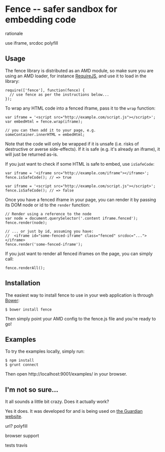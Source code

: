 # Fence -- safer sandbox for embedding code

rationale

use iframe, srcdoc
polyfill

## Usage

The fence library is distributed as an AMD module, so make sure you
are using an AMD loader, for instance
[RequireJS](http://requirejs.org/), and use it to load in the library:

```
require(['fence'], function(fence) {
  // use fence as per the instructions below...
});
```

To wrap any HTML code into a fenced iframe, pass it to the `wrap`
function:

```
var iframe = '<script src="http://example.com/script.js"></script>';
var embedHtml = fence.wrap(iframe);

// you can then add it to your page, e.g.
someContainer.innerHTML = embedHtml;
```

Note that the code will only be wrapped if it is unsafe (i.e. risks of
destructive or averse side-effects).  If it is safe (e.g. it's already
an iframe), it will just be returned as-is.

If you just want to check if some HTML is safe to embed, use
`isSafeCode`:

```
var iframe = '<iframe src="http://example.com/iframe"></iframe>';
fence.isSafeCode(); // => true

var iframe = '<script src="http://example.com/script.js"></script>';
fence.isSafeCode(); // => false
```

Once you have a fenced iframe in your page, you can render it by
passing its DOM node or id to the `render` function:

```
// Render using a reference to the node
var node = document.querySelector('.content iframe.fenced');
fence.render(node);

// ... or just by id, assuming you have:
//  <iframe id="some-fenced-iframe" class="fenced" srcdoc="..."></iframe>
fence.render('some-fenced-iframe');
```

If you just want to render all fenced iframes on the page, you can
simply call:

```
fence.renderAll();
```


## Installation

The easiest way to install fence to use in your web application is
through [Bower](http://bower.io/):

```
$ bower install fence
```

Then simply point your AMD config to the fence.js file and you're
ready to go!


## Examples

To try the examples locally, simply run:

```
$ npm install
$ grunt connect
```

Then open http://localhost:9001/examples/ in your browser.


## I'm not so sure...

It all sounds a little bit crazy.  Does it actually work?

Yes it does.  It was developed for and is being used on
[the Guardian website](http://www.theguardian.com/).


url?
polyfill


browser support

tests
travis